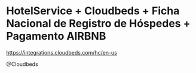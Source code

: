 # HotelService + Cloudbeds + Ficha Nacional de Registro de Hóspedes + Pagamento AIRBNB

https://integrations.cloudbeds.com/hc/en-us

@Cloudbeds

